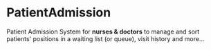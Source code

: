 # PatientAdmission
Patient Admission System for **nurses & doctors** to manage and sort patients' positions in a waiting list (or queue), visit history and more... 
